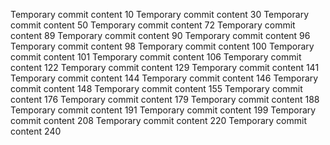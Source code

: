 Temporary commit content 10
Temporary commit content 30
Temporary commit content 50
Temporary commit content 72
Temporary commit content 89
Temporary commit content 90
Temporary commit content 96
Temporary commit content 98
Temporary commit content 100
Temporary commit content 101
Temporary commit content 106
Temporary commit content 122
Temporary commit content 129
Temporary commit content 141
Temporary commit content 144
Temporary commit content 146
Temporary commit content 148
Temporary commit content 155
Temporary commit content 176
Temporary commit content 179
Temporary commit content 188
Temporary commit content 191
Temporary commit content 199
Temporary commit content 208
Temporary commit content 220
Temporary commit content 240
